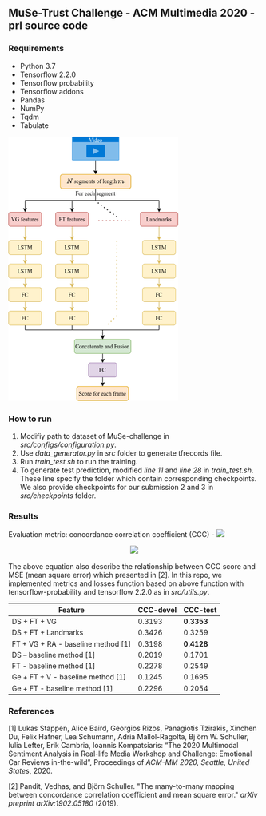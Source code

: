 ## MuSe-Trust Challenge - ACM Multimedia 2020 - prl source code

### Requirements
- Python 3.7
- Tensorflow 2.2.0
- Tensorflow probability
- Tensorflow addons
- Pandas
- NumPy
- Tqdm
- Tabulate

![Overview of our method](overview.png?raw=true "An overview of our method")

### How to run
1. Modifiy path to dataset of MuSe-challenge in *src/configs/configuration.py*.
2. Use *data_generator.py* in *src* folder to generate tfrecords file.
3. Run *train_test.sh* to run the training.
4. To generate test prediction, modified *line 11* and *line 28* in *train_test.sh*. These line specify the folder which contain corresponding checkpoints. We also provide checkpoints for our submission 2 and 3 in *src/checkpoints* folder.

### Results

Evaluation metric: concordance correlation coefficient (CCC) - <img src="https://latex.codecogs.com/gif.latex?%5Csmall%20%5Crho_%7Bc%7D">
<p align="center">
  <img src="https://latex.codecogs.com/gif.latex?%5Csmall%20%5Crho_%7Bc%7D%28y%2C%20%5Chat%7By%7D%29%20%3D%20%5Cfrac%7B2%5Csigma%28y%2C%20%5Chat%7By%7D%29%7D%7B%5Csigma%28y%2Cy%29%20&plus;%20%5Csigma%28%5Chat%7By%7D%2C%5Chat%7By%7D%29%20&plus;%20%28%5Cmu-%5Chat%7B%5Cmu%7D%29%5E%7B2%7D%7D%20%3D%20%5Cfrac%7B2%5Crho%28y%2C%5Chat%7By%7D%29%5Csqrt%7B%5Csigma%28y%2C%20y%29%5Csigma%28%5Chat%7By%7D%2C%5Chat%7By%7D%29%7D%7D%7B%5Csigma%28y%2Cy%29%20&plus;%20%5Csigma%28%5Chat%7By%7D%2C%5Chat%7By%7D%29%20&plus;%20%28%5Cmu-%5Chat%7B%5Cmu%7D%29%5E%7B2%7D%7D%20%3D%20%5Cleft%5B1%20&plus;%20%5Cfrac%7B%5Cmathrm%7BMSE%7D%28y%2C%5Chat%7By%7D%29%7D%7B2%5Csigma%28y%2C%5Chat%7By%7D%29%7D%5Cright%5D%5E%7B-1%7D">
  </p>
  
The above equation also describe the relationship between CCC score and MSE (mean square error) which presented in [2]. In this repo, we implemented metrics and losses function based on above function with tensorflow-probability and tensorflow 2.2.0 as in *src/utils.py*.


| Feature  | CCC-devel | CCC-test |
| ------------- | ------------- | ------------- |
| DS + FT + VG  | 0.3193  | **0.3353** |
| DS + FT + Landmarks  | 0.3426  | 0.3259 |
| FT + VG + RA - baseline method [1] | 0.3198 | **0.4128** |
| DS – baseline method [1] | 0.2019 | 0.1701 |
| FT - baseline method [1] | 0.2278 | 0.2549 |
| Ge + FT + V - baseline method [1] | 0.1245 | 0.1695 |
| Ge + FT - baseline method [1] | 0.2296 | 0.2054 |
### References

[1] Lukas Stappen, Alice Baird, Georgios Rizos, Panagiotis Tzirakis, Xinchen Du, Felix Hafner, Lea Schumann, Adria Mallol-Ragolta, Bj ̈orn W. Schuller, Iulia Lefter, Erik Cambria, Ioannis Kompatsiaris: “The 2020 Multimodal Sentiment Analysis in Real-life Media Workshop and Challenge: Emotional Car Reviews in-the-wild”, Proceedings of *ACM-MM 2020, Seattle, United States*, 2020.

[2] Pandit, Vedhas, and Björn Schuller. "The many-to-many mapping between concordance correlation coefficient and mean square error." *arXiv preprint arXiv:1902.05180* (2019).
